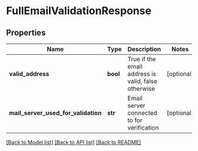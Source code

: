 # FullEmailValidationResponse

## Properties
Name | Type | Description | Notes
------------ | ------------- | ------------- | -------------
**valid_address** | **bool** | True if the email address is valid, false otherwise | [optional] 
**mail_server_used_for_validation** | **str** | Email server connected to for verification | [optional] 

[[Back to Model list]](../README.md#documentation-for-models) [[Back to API list]](../README.md#documentation-for-api-endpoints) [[Back to README]](../README.md)


